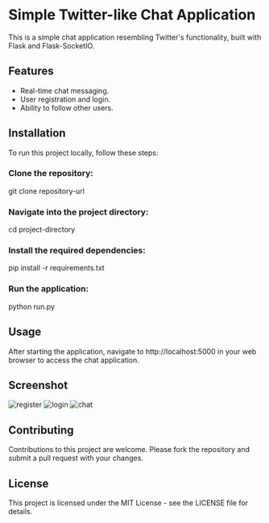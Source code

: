 # Simple Twitter-like Chat Application

This is a simple chat application resembling Twitter's functionality, built with Flask and Flask-SocketIO.

## Features

- Real-time chat messaging.
- User registration and login.
- Ability to follow other users.

## Installation

To run this project locally, follow these steps:

### Clone the repository:
git clone repository-url

### Navigate into the project directory:
cd project-directory

### Install the required dependencies:
pip install -r requirements.txt

### Run the application:
python run.py

## Usage
After starting the application, navigate to http://localhost:5000 in your web browser to access the chat application.

## Screenshot
![register](URL_to_image "Optional title")
![login](URL_to_image "Optional title")
![chat](URL_to_image "Optional title")

## Contributing
Contributions to this project are welcome. Please fork the repository and submit a pull request with your changes.

## License
This project is licensed under the MIT License - see the LICENSE file for details.

